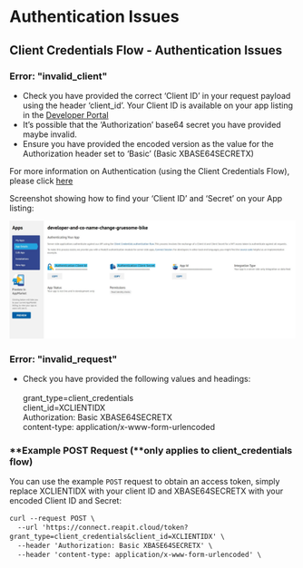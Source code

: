 # Authentication Issues

## **Client Credentials Flow -** Authentication Issues

### **Error: "invalid\_client"**

* Check you have provided the correct ‘Client ID’ in your request payload using the header ‘client\_id’. Your Client ID is available on your app listing in the [Developer Portal](https://developers.reapit.cloud/apps)
* It’s possible that the ‘Authorization’ base64 secret you have provided maybe invalid.
* Ensure you have provided the encoded version as the value for the Authorization header set to ‘Basic’ (Basic XBASE64SECRETX)

For more information on Authentication (using the Client Credentials Flow), please click [here](https://foundations-documentation.reapit.cloud/api/api-documentation#client-credentials-flow)

Screenshot showing how to find your ‘Client ID’ and ‘Secret’ on your App listing:

![](../.gitbook/assets/ServerSide.jpg)

### **Error:** "invalid\_request"

* Check you have provided the following values and headings:\
  \
  grant\_type=client\_credentials\
  client\_id=XCLIENTIDX\
  Authorization: Basic XBASE64SECRETX\
  content-type: application/x-www-form-urlencoded

### **Example POST Request (**only applies to client\_credentials flow)

You can use the example `POST` request to obtain an access token, simply replace XCLIENTIDX with your client ID and XBASE64SECRETX with your encoded Client ID and Secret:

```
curl --request POST \
  --url 'https://connect.reapit.cloud/token?grant_type=client_credentials&client_id=XCLIENTIDX' \
  --header 'Authorization: Basic XBASE64SECRETX' \
  --header 'content-type: application/x-www-form-urlencoded' \

```

&#x20;
